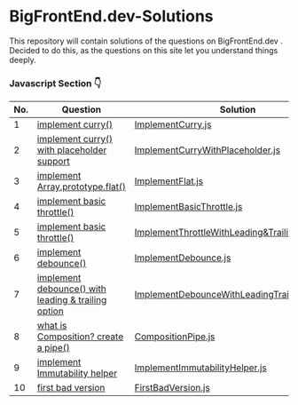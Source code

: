 # BigFrontEnd.dev-Solutions
This repository will contain solutions of the questions on BigFrontEnd.dev . Decided to do this, as the questions on this site let you understand things deeply.

### Javascript Section 👇

| No. | Question | Solution  
|--| ------- | ------ |  
|1|[implement curry()](https://bigfrontend.dev/problem/implement-curry)| [ImplementCurry.js](ImplementCurry.js) 
|2|[implement curry() with placeholder support](https://bigfrontend.dev/problem/implement-curry-with-placeholder)| [ImplementCurryWithPlaceholder.js](ImplementCurryWithPlaceholder.js) 
|3|[implement Array.prototype.flat()](https://bigfrontend.dev/problem/implement-Array-prototype.flat)| [ImplementFlat.js](ImplementFlat.js) 
|4|[implement basic throttle()](https://bigfrontend.dev/problem/implement-basic-throttle)| [ImplementBasicThrottle.js](ImplementBasicThrottle.js)
|5|[implement basic throttle()](https://bigfrontend.dev/problem/implement-throttle-with-leading-and-trailing-option)| [ImplementThrottleWithLeading&TrailingOption.js](ImplementThrottleWithLeading&TrailingOption.js)
|6|[implement debounce()](https://bigfrontend.dev/problem/implement-throttle-with-leading-and-trailing-option)| [ImplementDebounce.js](ImplementDebounce.js)
|7|[implement debounce() with leading & trailing option](https://bigfrontend.dev/problem/implement-throttle-with-leading-and-trailing-option)| [ImplementDebounceWithLeadingTrailingOption.js](ImplementDebounceWithLeadingTrailingOption.js)
|8|[what is Composition? create a pipe()](https://bigfrontend.dev/problem/what-is-composition-create-a-pipe)|[CompositionPipe.js](CompositionPipe.js)
|9|[implement Immutability helper](https://bigfrontend.dev/problem/implement-Immutability-helper)|[ImplementImmutabilityHelper.js](ImplementImmutabilityHelper.js)
|10|[first bad version](https://bigfrontend.dev/problem/first-bad-version)|[FirstBadVersion.js](FirstBadVersion.js)
